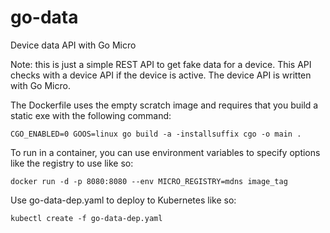 # go-data
Device data API with Go Micro

Note: this is just a simple REST API to get fake data for a device. This API checks with a device API if the device is active. The device API is written with Go Micro.

The Dockerfile uses the empty scratch image and requires that you build a static exe with the following command:

`CGO_ENABLED=0 GOOS=linux go build -a -installsuffix cgo -o main .`

To run in a container, you can use environment variables to specify options like the registry to use like so:

`docker run -d -p 8080:8080 --env MICRO_REGISTRY=mdns image_tag`

Use go-data-dep.yaml to deploy to Kubernetes like so:

`kubectl create -f go-data-dep.yaml`

